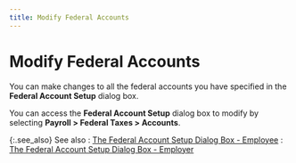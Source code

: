 ```yaml
---
title: Modify Federal Accounts
---
```


# Modify Federal Accounts


You can make changes to all the federal accounts you have specified in the **Federal Account Setup** dialog box.


You can access the **Federal Account Setup** dialog box to modify by selecting **Payroll &gt; Federal Taxes &gt; Accounts**.


{:.see_also}
See also
: [The Federal Account Setup Dialog Box - Employee]({{site.prl_baseurl}}/misc/the_federal_account_setup_dialog_box_employee.html)
: [The Federal Account Setup Dialog Box - Employer]({{site.prl_baseurl}}/misc/the_federal_account_setup_dialog_box_employer.html)
